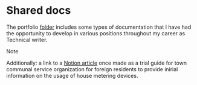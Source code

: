 # Shared docs

The portfolio [folder](./Portfolio) includes some types of documentation that I have had the opportunity to develop in various positions throughout my career as Technical writer.

> [!NOTE]
> Additionally: a link to a [Notion article](https://plucky-comic-81e.notion.site/Submitting-your-water-meter-readings-10295ffe9bbd4dd8b8e99dc569dded82?pvs=4) once made as a trial guide for town communal service organization for foreign residents to provide inirial information on the usage of house metering devices.